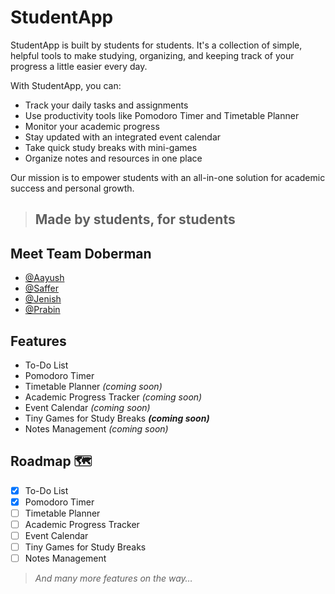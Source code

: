 # StudentApp

StudentApp is built by students for students. It's a collection of simple, helpful tools to make studying, organizing, and keeping track of your progress a little easier every day.

With StudentApp, you can:

- Track your daily tasks and assignments
- Use productivity tools like Pomodoro Timer and Timetable Planner
- Monitor your academic progress
- Stay updated with an integrated event calendar
- Take quick study breaks with mini-games
- Organize notes and resources in one place

Our mission is to empower students with an all-in-one solution for academic success and personal growth.

> ## Made by students, for students

## Meet Team Doberman

- [@Aayush](https://github.com/AayuAmor)
- [@Saffer](https://github.com/SafferStha)
- [@Jenish](https://github.com/Jenish995)
- [@Prabin](https://github.com/Probeen001)

## Features

- To-Do List
- Pomodoro Timer
- Timetable Planner *(coming soon)*
- Academic Progress Tracker *(coming soon)*
- Event Calendar *(coming soon)*
- Tiny Games for Study Breaks ***(coming soon)***
- Notes Management *(coming soon)*

## Roadmap 🗺️

- [x] To-Do List
- [x] Pomodoro Timer
- [ ] Timetable Planner
- [ ] Academic Progress Tracker
- [ ] Event Calendar
- [ ] Tiny Games for Study Breaks
- [ ] Notes Management

> *And many more features on the way…*
